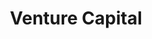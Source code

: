 ---
layout: video_list
title: Venture Capital
category_filter: "Venture Capital"
permalink: videos/venturecapital
---